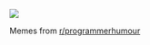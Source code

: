 ![](https://preview.redd.it/kmfz4mjua7fd1.png?width=640&crop=smart&auto=webp&s=55f6e4ca551f6ceb6170f2a89f30a7be66b4c07f)

 Memes from [r/programmerhumour](https://www.reddit.com/r/ProgrammerHumor/)
